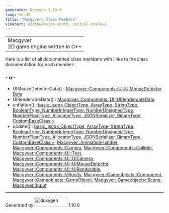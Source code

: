 ```yaml
---
generator: Doxygen 1.10.0
lang: en-US
title: "Macgyver: Class Members"
viewport: width=device-width, initial-scale=1
---
```


<div id="top">

<div id="titlearea">

<table data-cellspacing="0" data-cellpadding="0">
<colgroup>
<col style="width: 100%" />
</colgroup>
<tbody>
<tr id="projectrow" class="odd">
<td id="projectalign"><div id="projectname">
Macgyver
</div>
<div id="projectbrief">
2D game engine written in C++
</div></td>
</tr>
</tbody>
</table>

</div>

<div id="main-nav">

</div>

</div>

<div class="contents">

<div class="textblock">

Here is a list of all documented class members with links to the class
documentation for each member:

</div>

### <span id="index_u"></span>- u -

- UIMouseDetectorData() : <a
  href="struct_macgyver_1_1_components_1_1_u_i_1_1_u_i_mouse_detector_data.html#af0abf11f4055ab2cc41034a363484f98"
  class="el">Macgyver::Components::UI::UIMouseDetectorData</a>
- UIRenderableData() : <a
  href="struct_macgyver_1_1_components_1_1_u_i_1_1_u_i_renderable_data.html#adda11435b582563ef2d2192757add8b9"
  class="el">Macgyver::Components::UI::UIRenderableData</a>
- unflatten() : <a href="classbasic__json.html#abdb57996898f80522e9abbb5e1e61e46"
  class="el">basic_json&lt; ObjectType, ArrayType, StringType,
  BooleanType, NumberIntegerType, NumberUnsignedType, NumberFloatType,
  AllocatorType, JSONSerializer, BinaryType, CustomBaseClass &gt;</a>
- update() : <a href="classbasic__json.html#a3819f393e82396782ccc22785575b01d"
  class="el">basic_json&lt; ObjectType, ArrayType, StringType,
  BooleanType, NumberIntegerType, NumberUnsignedType, NumberFloatType,
  AllocatorType, JSONSerializer, BinaryType, CustomBaseClass &gt;</a>,
  <a
  href="class_macgyver_1_1_animation_handler.html#aaed2122d1268881c37da014864dd777d"
  class="el">Macgyver::AnimationHandler</a>, <a
  href="struct_macgyver_1_1_components_1_1_camera.html#abbb366251f67df48f8e5663b80dd0586"
  class="el">Macgyver::Components::Camera</a>, <a
  href="struct_macgyver_1_1_components_1_1_collider.html#a3df80261886a302e3f699ea316837e2a"
  class="el">Macgyver::Components::Collider</a>, <a
  href="struct_macgyver_1_1_components_1_1_u_i_1_1_text.html#aa82ad75be88138ac97e8a94c79dec9a3"
  class="el">Macgyver::Components::UI::Text</a>, <a
  href="struct_macgyver_1_1_components_1_1_u_i_1_1_u_i_camera.html#aff800f4a93d84a4d08261d9600509027"
  class="el">Macgyver::Components::UI::UICamera</a>, <a
  href="struct_macgyver_1_1_components_1_1_u_i_1_1_u_i_mouse_detector.html#a61c2197b75c5b2f30a8f4f5151ebc762"
  class="el">Macgyver::Components::UI::UIMouseDetector</a>, <a
  href="struct_macgyver_1_1_components_1_1_u_i_1_1_u_i_renderable.html#a6c03210b80e09818645d2e7f359aabc7"
  class="el">Macgyver::Components::UI::UIRenderable</a>, <a
  href="struct_macgyver_1_1_components_1_1_velocity.html#a4d3b471d418ac6c54d44ce2cc38b331f"
  class="el">Macgyver::Components::Velocity</a>, <a
  href="class_macgyver_1_1_gameobjects_1_1_component.html#ab3329d1c3da95d5c0578f8ad08fd1570"
  class="el">Macgyver::Gameobjects::Component</a>, <a
  href="class_macgyver_1_1_gameobjects_1_1_game_object.html#a6ffd10b6c9510d1f9ea502017d6d92ef"
  class="el">Macgyver::Gameobjects::GameObject</a>, <a
  href="class_macgyver_1_1_gameobjects_1_1_scene.html#aa88683c13dc882a21d75bacd2ef4b8c4"
  class="el">Macgyver::Gameobjects::Scene</a>, <a
  href="class_macgyver_1_1_input.html#aa7fe26710dd863d11737bf2f6de4ad05"
  class="el">Macgyver::Input</a>

</div>

------------------------------------------------------------------------

<span class="small">Generated
by [<img src="doxygen.svg" class="footer" width="104" height="31"
alt="doxygen" />](https://www.doxygen.org/index.html) 1.10.0</span>
